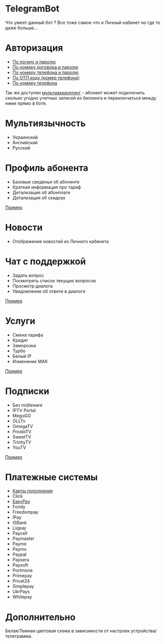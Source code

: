 # TelegramBot

Что умеет данный бот ? Все тоже самое что и Личный кабинет но где то даже больше...

Авторизация
============
 - [По логину и паролю](https://github.com/Nekkoy/TelegramBot/blob/main/example/auth.login-pass.gif?raw=true)
 - [По номеру договора и паролю](https://github.com/Nekkoy/TelegramBot/blob/main/example/auth.dogovor-pass.gif?raw=true)
 - [По номеру телефона и паролю](https://github.com/Nekkoy/TelegramBot/blob/main/example/auth.contact-pass.gif?raw=true)
 - [По ОТП коду (номер телефона)](https://github.com/Nekkoy/TelegramBot/blob/main/example/auth.contact-sms.gif?raw=true)
 - [По номеру телефона](https://github.com/Nekkoy/TelegramBot/blob/main/example/auth.contact.gif?raw=true)

Так же доступен [мультиаккаунтинг](https://github.com/Nekkoy/TelegramBot/blob/main/example/account.add.switch.gif?raw=true) - абонент может подключить сколько угодно учетных записей 
из биллинга и переключаться между ними прямо в боте.

Мультиязычность
================
 - Украинский
 - Английский
 - Русский

Профиль абонента
=================
 - Базовые сведенья об абоненте
 - Краткая информация про тариф
 - Детализация об абонплате
 - Детализация об скидках

[Пример](https://github.com/Nekkoy/TelegramBot/blob/main/example/bot_profile.jpg?raw=true)

Новости
============
 - Отображение новостей из Личного кабинета

Чат с поддержкой
=================
 - Задать вопрос
 - Посмотреть список текущих вопросов
 - Просмотр диалога
 - Уведомление об ответе в диалоге

[Пример](https://github.com/Nekkoy/TelegramBot/blob/main/example/support.gif?raw=true)

Услуги
============
 - Смена тарифа
 - Кредит
 - Заморозка
 - Турбо
 - Белый IP
 - Изменение МАК

[Пример](https://github.com/Nekkoy/TelegramBot/blob/main/example/services.gif?raw=true)

Подписки
============
 - Без midleware
 - IPTV Portal
 - MegoGO
 - OLLTv
 - OmegaTV
 - ProstoTV
 - SweetTV
 - TrinityTV
 - YouTV

[Пример](https://github.com/Nekkoy/TelegramBot/blob/main/example/iptv.gif?raw=true)

Платежные системы
==================
 - [Карты пополнения](https://github.com/Nekkoy/TelegramBot/blob/main/example/payment.cards.gif?raw=true)
 - Click
 - [EasyPay](https://github.com/Nekkoy/TelegramBot/blob/main/example/payment.external.gif?raw=true)
 - Fondy
 - Freedompay
 - IPay
 - ISBank
 - Liqpay
 - Paycell
 - Paymaster
 - Payme
 - Paymo
 - Paypal
 - Paysera
 - Paysoft
 - Portmone
 - Primepay
 - Privat24
 - Simplepay
 - UkrPays
 - Whitepay

Дополнительно
==============
Белая/Темная цветовая схема в зависимости от настроек устройства/телеграмма.
